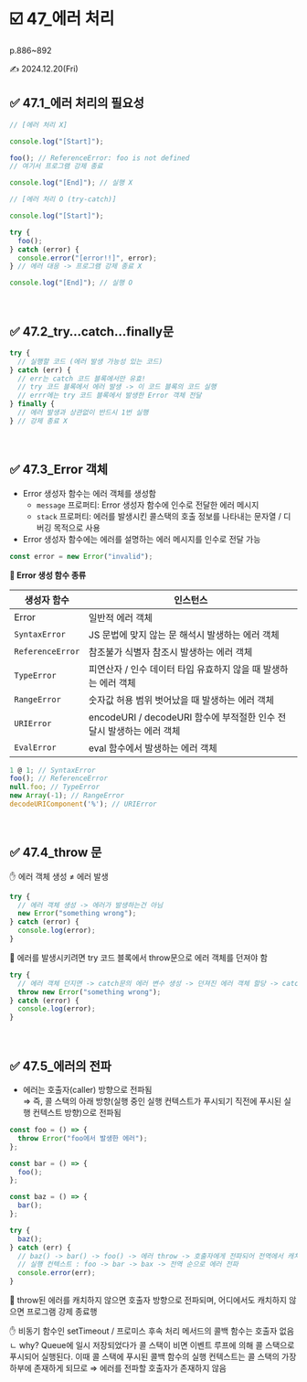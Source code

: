 # ☑️ 47\_에러 처리

p.886~892

✍️ 2024.12.20(Fri)

## ✅ 47.1\_에러 처리의 필요성

```jsx
// [에러 처리 X]

console.log("[Start]");

foo(); // ReferenceError: foo is not defined
// 여기서 프로그램 강제 종료

console.log("[End]"); // 실행 X
```

```jsx
// [에러 처리 O (try-catch)]

console.log("[Start]");

try {
  foo();
} catch (error) {
  console.error("[error!!]", error);
} // 에러 대응 -> 프로그램 강제 종료 X

console.log("[End]"); // 실행 O
```

<br/>

## ✅ 47.2_try…catch…finally문

```jsx
try {
  // 실행할 코드 (에러 발생 가능성 있는 코드)
} catch (err) {
  // err는 catch 코드 블록에서만 유효!
  // try 코드 블록에서 에러 발생 -> 이 코드 블록의 코드 실행
  // errr에는 try 코드 블록에서 발생한 Error 객체 전달
} finally {
  // 에러 발생과 상관없이 반드시 1번 실행
} // 강제 종료 X
```

<br/>

## ✅ 47.3_Error 객체

- Error 생성자 함수는 에러 객체를 생성함
  - `message` 프로퍼티: Error 생성자 함수에 인수로 전달한 에러 메시지
  - `stack` 프로퍼티: 에러를 발생시킨 콜스택의 호출 정보를 나타내는 문자열 / 디버깅 목적으로 사용
- Error 생성자 함수에는 에러를 설명하는 에러 메시지를 인수로 전달 가능

```jsx
const error = new Error("invalid");
```

<b>🔔 Error 생성 함수 종류</b>

| 생성자 함수      | 인스턴스                                                             |
| ---------------- | -------------------------------------------------------------------- |
| Error            | 일반적 에러 객체                                                     |
| `SyntaxError`    | JS 문법에 맞지 않는 문 해석시 발생하는 에러 객체                     |
| `ReferenceError` | 참조불가 식별자 참조시 발생하는 에러 객체                            |
| `TypeError`      | 피연산자 / 인수 데이터 타입 유효하지 않을 때 발생하는 에러 객체      |
| `RangeError`     | 숫자값 허용 범위 벗어났을 때 발생하는 에러 객체                      |
| `URIError`       | encodeURI / decodeURI 함수에 부적절한 인수 전달시 발생하는 에러 객체 |
| `EvalError`      | eval 함수에서 발생하는 에러 객체                                     |

```jsx
1 @ 1; // SyntaxError
foo(); // ReferenceError
null.foo; // TypeError
new Array(-1); // RangeError
decodeURIComponent('%'); // URIError
```

<br/>

## ✅ 47.4_throw 문

✋ 에러 객체 생성 ≠ 에러 발생

```jsx
try {
  // 에러 객체 생성 -> 에러가 발생하는건 아님
  new Error("something wrong");
} catch (error) {
  console.log(error);
}
```

👀 에러를 발생시키려면 try 코드 블록에서 throw문으로 에러 객체를 던져야 함

```jsx
try {
  // 에러 객체 던지면 -> catch문의 에러 변수 생성 -> 던져진 에러 객체 할당 -> catch 코드 블록 실행
  throw new Error("something wrong");
} catch (error) {
  console.log(error);
}
```

<br/>

## ✅ 47.5\_에러의 전파

- 에러는 호출자(caller) 방향으로 전파됨 <br/>
  ⇒ 즉, 콜 스택의 아래 방향(실행 중인 실행 컨텍스트가 푸시되기 직전에 푸시된 실행 컨텍스트 방향)으로 전파됨

```jsx
const foo = () => {
  throw Error("foo에서 발생한 에러");
};

const bar = () => {
  foo();
};

const baz = () => {
  bar();
};

try {
  baz();
} catch (err) {
  // baz() -> bar() -> foo() -> 에러 throw -> 호출자에게 전파되어 전역에서 캐치됨
  // 실행 컨텍스트 : foo -> bar -> bax -> 전역 순으로 에러 전파
  console.error(err);
}
```

👀 throw된 에러를 캐치하지 않으면 호출자 방향으로 전파되며, 어디에서도 캐치하지 않으면 프로그램 강제 종료행

✋ 비동기 함수인 setTimeout / 프로미스 후속 처리 메서드의 콜백 함수는 호출자 없음 <br/>
ㄴ why? Queue에 일시 저장되었다가 콜 스택이 비면 이벤트 루프에 의해 콜 스택으로 푸시되어 실행된다. 이때 콜 스택에 푸시된 콜백 함수의 실행 컨텍스트는 콜 스택의 가장 하부에 존재하게 되므로 ⇒ 에러를 전파할 호출자가 존재하지 않음
